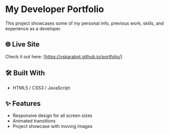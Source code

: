# My Developer Portfolio

This project showcases some of my personal info, previous work, skills, and experience as a developer.

## 🌐 Live Site

Check it out here: [https://vskarabot.github.io/portfolio/]

## 🛠️ Built With

- HTML5 / CSS3 / JavaScript

## ✨ Features

- Responsive design for all screen sizes
- Animated transitions
- Project showcase with moving images

